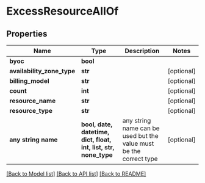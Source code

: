 # ExcessResourceAllOf


## Properties
Name | Type | Description | Notes
------------ | ------------- | ------------- | -------------
**byoc** | **bool** |  | 
**availability_zone_type** | **str** |  | [optional] 
**billing_model** | **str** |  | [optional] 
**count** | **int** |  | [optional] 
**resource_name** | **str** |  | [optional] 
**resource_type** | **str** |  | [optional] 
**any string name** | **bool, date, datetime, dict, float, int, list, str, none_type** | any string name can be used but the value must be the correct type | [optional]

[[Back to Model list]](../README.md#documentation-for-models) [[Back to API list]](../README.md#documentation-for-api-endpoints) [[Back to README]](../README.md)


